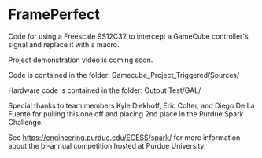 # FramePerfect
Code for using a Freescale 9S12C32 to intercept a GameCube controller's signal and replace it with a macro.

Project demonstration video is coming soon.

Code is contained in the folder: Gamecube_Project_Triggered/Sources/

Hardware code is contained in the folder: Output Test/GAL/ 

Special thanks to team members Kyle Diekhoff, Eric Colter, and Diego De La Fuente for pulling this one off and placing 2nd place in the Purdue Spark Challenge.

See https://engineering.purdue.edu/ECESS/spark/ for more information about the bi-annual competition hosted at Purdue University.
